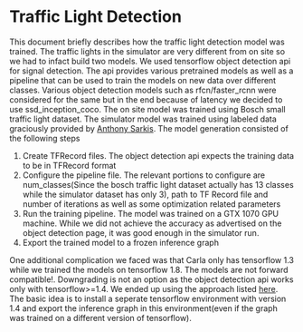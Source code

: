 # Traffic Light Detection
This document briefly describes how the traffic light detection model was trained. The traffic lights in the simulator are very different from on site so we had to infact build two models. We used tensorflow object detection api for signal detection. The api provides various pretrained models as well as a pipeline that can be used to train the models on new data over different classes. Various object detection models such as rfcn/faster\_rcnn were considered for the same but in the end because of latency we decided to use ssd\_inception\_coco. The on site model was trained using Bosch small traffic light dataset. The simulator model was trained using labeled data graciously provided by [Anthony Sarkis](https://medium.com/@anthony_sarkis/self-driving-cars-implementing-real-time-traffic-light-detection-and-classification-in-2017-7d9ae8df1c58). The model generation consisted of the following steps

1. Create TFRecord files. The object detection api expects the training data to be in TFRecord format
2. Configure the pipeline file. The relevant portions to configure are num\_classes(Since the bosch traffic light dataset actually has 13 classes while the simulator dataset has only 3), path to TF Record file and number of iterations as well as  some optimization related parameters
3. Run the training pipeline. The model was trained on a GTX 1070 GPU machine. While we did not achieve the accuracy as advertised on the object detection page, it was good enough in the simulator run. 
4. Export the trained model to a  frozen inference graph

One additional complication we faced was that Carla only has tensorflow 1.3 while we trained the models on tensorflow 1.8. The models are not forward compatible!. Downgrading is not an option as the object detection api works only with tensorflow>=1.4. We ended up using the approach listed [here](https://github.com/alex-lechner/Traffic-Light-Classification#1-the-lazy-approach). The basic idea is to install a seperate tensorflow environment with version 1.4 and export the inference graph in this environment(even if the graph was trained on a different version of tensorflow).
